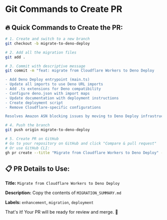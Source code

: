 # Git Commands to Create PR

## 🔥 Quick Commands to Create the PR:

```bash
# 1. Create and switch to a new branch
git checkout -b migrate-to-deno-deploy

# 2. Add all the migration files
git add .

# 3. Commit with descriptive message
git commit -m "feat: migrate from Cloudflare Workers to Deno Deploy

- Add Deno Deploy entrypoint (main.ts)
- Update all imports to use Deno URL imports  
- Add .ts extensions for Deno compatibility
- Configure deno.json with import maps
- Update documentation with deployment instructions
- Create deployment script
- Remove Cloudflare-specific configurations

Resolves Amazon ASN blocking issues by moving to Deno Deploy infrastructure."

# 4. Push the branch
git push origin migrate-to-deno-deploy

# 5. Create PR on GitHub
# Go to your repository on GitHub and click "Compare & pull request"
# Or use GitHub CLI:
gh pr create --title "Migrate from Cloudflare Workers to Deno Deploy" --body-file MIGRATION_SUMMARY.md
```

## 📋 PR Details to Use:

**Title:** `Migrate from Cloudflare Workers to Deno Deploy`

**Description:** Copy the contents of `MIGRATION_SUMMARY.md`

**Labels:** `enhancement`, `migration`, `deployment`

That's it! Your PR will be ready for review and merge. 🚀